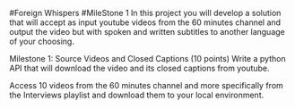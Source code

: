 #Foreign Whispers
#MileStone 1
In this project you will develop a solution that will accept as input youtube videos from the 60 minutes channel and output the video but with spoken and written subtitles to another language of your choosing.

Milestone 1: Source Videos and Closed Captions (10 points)
Write a python API that will download the video and its closed captions from youtube.

Access 10 videos from the 60 minutes channel and more specifically from the Interviews playlist and download them to your local environment.
